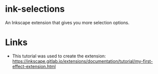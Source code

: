 # ink-selections

An Inkscape extension that gives you more selection options.

# Links

* This tutorial was used to create the extension: <https://inkscape.gitlab.io/extensions/documentation/tutorial/my-first-effect-extension.html>
